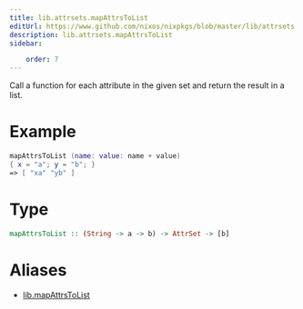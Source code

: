 ```yaml
---
title: lib.attrsets.mapAttrsToList
editUrl: https://www.github.com/nixos/nixpkgs/blob/master/lib/attrsets.nix#L678C5
description: lib.attrsets.mapAttrsToList
sidebar:

    order: 7
---
```


Call a function for each attribute in the given set and return
the result in a list.

# Example

```nix
mapAttrsToList (name: value: name + value)
{ x = "a"; y = "b"; }
=> [ "xa" "yb" ]
```

# Type

```haskell
mapAttrsToList :: (String -> a -> b) -> AttrSet -> [b]
```


# Aliases

- [lib.mapAttrsToList](./reference/lib/lib-mapAttrsToList)


